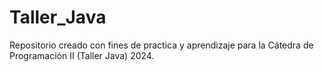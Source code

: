 # Taller_Java
Repositorio creado con fines de practica y aprendizaje para la Cátedra de Programación II (Taller Java) 2024. 
